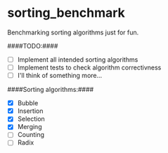 sorting_benchmark
=================

Benchmarking sorting algorithms just for fun.

####TODO:####

* [ ] Implement all intended sorting algorithms
* [ ] Implement tests to check algorithm correctivness
* [ ] I'll think of something more...

####Sorting algorithms:####

* [x] Bubble
* [x] Insertion
* [x] Selection
* [x] Merging
* [ ] Counting
* [ ] Radix
